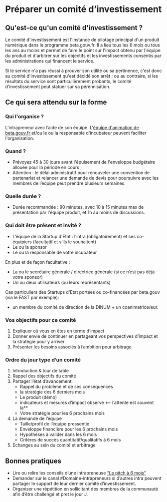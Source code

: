 # Préparer un comité d’investissement

## Qu'est-ce qu'un comité d'investissement ?

Le comité d'investissement est l'instance de pilotage principal d'un produit numérique dans le programme beta.gouv.fr. Il a lieu tous les 6 mois ou tous les ans au moins et permet de faire le point sur l'impact obtenu par l'équipe du produit et d'arbitrer sur les objectifs et les investissements consentis par les administrations qui financent le service. 

Si le service n'a pas réussi à prouver son utilité ou sa pertinence, c'est donc au comité d'investissement qu'est décidé son arrêt ; ou au contraire, si les résultats du service sont particulièrement probants, le comité d'investissement peut statuer sur sa pérennisation. 

## Ce qui sera attendu sur la forme <a id="ce-qui-sera-attendu-sur-la-forme"></a>

### Qui l'organise ? 

L’intrapreneur avec l’aide de son équipe. L'[équipe d'animation de beta.gouv.fr ](../../travailler-a-beta-gouv/actions-transverses/equipe-danimation.md) et/ou le ou la responsable d'incubateur peuvent faciliter l'organisation. 

### Quand ? <a id="quand"></a>

* Prévoyez 45 à 30 jours avant l'épuisement de l'enveloppe budgétaire allouée pour la période en cours ; 
* Attention : le délai administratif pour renouveler une convention de partenariat et relancer une demande de devis pour poursuivre avec les membres de l’équipe peut prendre plusieurs semaines.

### Quelle durée ? <a id="quelle-duree"></a>

* Durée recommandée : 90 minutes, avec 10 à 15 minutes max de présentation par l'équipe produit, et 1h au moins de discussions. 

### Qui doit être présent et invité ? <a id="qui-doit-etre-present-et-invite"></a>

* L’équipe de la Startup d'Etat : l’intra \(obligatoirement\) et ses co-équipiers \(facultatif et s’ils le souhaitent\)
* Le ou la sponsor
* Le ou la responsable de votre incubateur

En plus et de façon facultative :

* La ou le secrétaire générale / directrice générale \(si ce n’est pas déjà votre sponsor\)
* Un ou deux utilisateurs \(ou leurs représentants\)

Cas particuliers des Startups d'Etat portées ou co-financées par beta.gouv \(via le FAST par exemple\):

* un membre du comité de direction de la DINUM + un coanimatrice/eur.

### Vos objectifs pour ce comité <a id="vos-objectifs-pour-ce-comite"></a>

1. Expliquer où vous en êtes en terme d’impact
2. Donner envie de continuer en partageant vos perspectives d’impact et la stratégie pour y arriver
3. Présenter les besoins associés à l’ambition pour arbitrage

### Ordre du jour type d’un comité <a id="ordre-du-jour-type-dun-comite"></a>

1. Introduction & tour de table
2. Rappel des objectifs du comité
3. Partager l’état d’avancement:
   * Rappel du problème et de ses conséquences
   * la stratégie des 6 derniers mois
   * Le produit \(démo\)
   * indicateurs et mesures d’impact observé &lt;-- l’attente est souvent là\*\*
   * Votre stratégie pour les 6 prochains mois
4. La demande de l’équipe
   * Taille/profil de l’équipe pressentie
   * Enveloppe financière pour les 6 prochains mois
   * Hypothèses à valider dans les 6 mois
   * Critères de succès quantitatif/qualitatifs à 6 mois
5. Echanges au sein du comité et arbitrage

## Bonnes pratiques <a id="bonnes-pratiques"></a>

* Lire ou relire les conseils d’une intrapreneuse [“Le pitch à 6 mois”](https://blog.beta.gouv.fr/mtes/2018/10/05/le-pitch-a-6-mois/)​
* Demander sur le canal \#Domaine-intrapreneurs si d’autres intra peuvent partager le support de leur dernier comité d’investissement.
* Organiser une répétition en sollicitant des membres de la communauté afin d’être challengé et pret le jour J.

